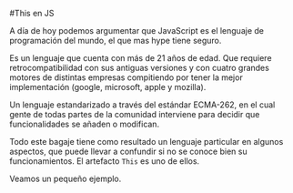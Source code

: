 #This en JS

A día de hoy podemos argumentar que JavaScript es el lenguaje de programación del mundo, el que mas hype tiene seguro.

Es un lenguaje que cuenta con más de 21 años de edad. Que requiere retrocompatibilidad con sus antiguas versiones y con cuatro grandes motores de distintas empresas compitiendo por tener la mejor implementación (google, microsoft, apple y mozilla).

Un lenguaje estandarizado a través del estándar ECMA-262, en el cual gente de todas partes de la comunidad interviene para decidir que funcionalidades se añaden o modifican.

Todo este bagaje tiene como resultado un lenguaje particular en algunos aspectos, que puede llevar a confundir si no se conoce bien su funcionamientos. El artefacto `This` es uno de ellos. 

Veamos un pequeño ejemplo.